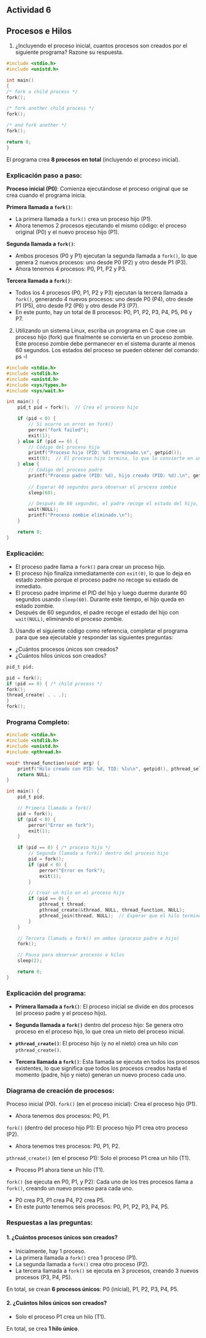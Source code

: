 ## Actividad 6

## Procesos e Hilos

1. ¿Incluyendo el proceso inicial, cuantos procesos son creados por el siguiente programa? Razone su respuesta.

```C
#include <stdio.h>
#include <unistd.h>

int main()
{
/* fork a child process */
fork();

/* fork another child process */
fork();

/* and fork another */
fork();

return 0;
}
```

El programa crea **8 procesos en total** (incluyendo el proceso inicial).

### Explicación paso a paso:

**Proceso inicial (P0)**: Comienza ejecutándose el proceso original que se crea cuando el programa inicia.

**Primera llamada a `fork()`**:
   - La primera llamada a `fork()` crea un proceso hijo (P1).
   - Ahora tenemos 2 procesos ejecutando el mismo código: el proceso original (P0) y el nuevo proceso hijo (P1).

**Segunda llamada a `fork()`**:
   - Ambos procesos (P0 y P1) ejecutan la segunda llamada a `fork()`, lo que genera 2 nuevos procesos: uno desde P0 (P2) y otro desde P1 (P3).
   - Ahora tenemos 4 procesos: P0, P1, P2 y P3.

**Tercera llamada a `fork()`**:
   - Todos los 4 procesos (P0, P1, P2 y P3) ejecutan la tercera llamada a `fork()`, generando 4 nuevos procesos: uno desde P0 (P4), otro desde P1 (P5), otro desde P2 (P6) y otro desde P3 (P7).
   - En este punto, hay un total de 8 procesos: P0, P1, P2, P3, P4, P5, P6 y P7.


2. Utilizando un sistema Linux, escriba un programa en C que cree un proceso hijo (fork) que finalmente se convierta en un proceso zombie. Este proceso zombie debe permanecer en el sistema durante al menos 60 segundos. Los estados del proceso se pueden obtener del comando: ps -l

```C
#include <stdio.h>
#include <stdlib.h>
#include <unistd.h>
#include <sys/types.h>
#include <sys/wait.h>

int main() {
    pid_t pid = fork();  // Crea el proceso hijo

    if (pid < 0) {
        // Si ocurre un error en fork()
        perror("fork failed");
        exit(1);
    } else if (pid == 0) {
        // Código del proceso hijo
        printf("Proceso hijo (PID: %d) terminado.\n", getpid());
        exit(0);  // El proceso hijo termina, lo que lo convierte en un zombie
    } else {
        // Código del proceso padre
        printf("Proceso padre (PID: %d), hijo creado (PID: %d).\n", getpid(), pid);
        
        // Esperar 60 segundos para observar el proceso zombie
        sleep(60);

        // Después de 60 segundos, el padre recoge el estado del hijo, eliminando el zombie
        wait(NULL);
        printf("Proceso zombie eliminado.\n");
    }

    return 0;
}
```

### Explicación:

- El proceso padre llama a `fork()` para crear un proceso hijo.
- El proceso hijo finaliza inmediatamente con `exit(0)`, lo que lo deja en estado zombie porque el proceso padre no recoge su estado de inmediato.
- El proceso padre imprime el PID del hijo y luego duerme durante 60 segundos usando `sleep(60)`. Durante este tiempo, el hijo queda en estado zombie.
- Después de 60 segundos, el padre recoge el estado del hijo con `wait(NULL)`, eliminando el proceso zombie.

3. Usando el siguiente código como referencia, completar el programa para que sea ejecutable y responder las siguientes preguntas:
* ¿Cuántos procesos únicos son creados?
* ¿Cuántos hilos únicos son creados?

```C
pid_t pid;

pid = fork();
if (pid == 0) { /* child process */
fork();
thread_create( . . .);
}
fork();
```

### Programa Completo:

```C
#include <stdio.h>
#include <stdlib.h>
#include <unistd.h>
#include <pthread.h>

void* thread_function(void* arg) {
    printf("Hilo creado con PID: %d, TID: %lu\n", getpid(), pthread_self());
    return NULL;
}

int main() {
    pid_t pid;

    // Primera llamada a fork()
    pid = fork();
    if (pid < 0) {
        perror("Error en fork");
        exit(1);
    }

    if (pid == 0) { /* proceso hijo */
        // Segunda llamada a fork() dentro del proceso hijo
        pid = fork();
        if (pid < 0) {
            perror("Error en fork");
            exit(1);
        }

        // Crear un hilo en el proceso hijo
        if (pid == 0) {
            pthread_t thread;
            pthread_create(&thread, NULL, thread_function, NULL);
            pthread_join(thread, NULL);  // Esperar que el hilo termine
        }
    }

    // Tercera llamada a fork() en ambos (proceso padre e hijo)
    fork();

    // Pausa para observar procesos e hilos
    sleep(2);

    return 0;
}
```

### Explicación del programa:

- **Primera llamada a `fork()`**: El proceso inicial se divide en dos procesos (el proceso padre y el proceso hijo).
  
- **Segunda llamada a `fork()`** dentro del proceso hijo: Se genera otro proceso en el proceso hijo, lo que crea un nieto del proceso inicial.

- **`pthread_create()`**: El proceso hijo (y no el nieto) crea un hilo con `pthread_create()`.

- **Tercera llamada a `fork()`**: Esta llamada se ejecuta en todos los procesos existentes, lo que significa que todos los procesos creados hasta el momento (padre, hijo y nieto) generan un nuevo proceso cada uno.

### Diagrama de creación de procesos:

Proceso inicial (P0).
`fork()` (en el proceso inicial): Crea el proceso hijo (P1).
   - Ahora tenemos dos procesos: P0, P1.
   
`fork()` (dentro del proceso hijo P1): El proceso hijo P1 crea otro proceso (P2).
   - Ahora tenemos tres procesos: P0, P1, P2.
   
`pthread_create()` (en el proceso P1): Solo el proceso P1 crea un hilo (T1).
   - Proceso P1 ahora tiene un hilo (T1).
   
`fork()` (se ejecuta en P0, P1, y P2): Cada uno de los tres procesos llama a `fork()`, creando un nuevo proceso para cada uno.
   - P0 crea P3, P1 crea P4, P2 crea P5.
   - En este punto tenemos seis procesos: P0, P1, P2, P3, P4, P5.
   
### Respuestas a las preguntas:

#### 1. ¿Cuántos **procesos únicos** son creados?

- Inicialmente, hay 1 proceso.
- La primera llamada a `fork()` crea 1 proceso (P1).
- La segunda llamada a `fork()` crea otro proceso (P2).
- La tercera llamada a `fork()` se ejecuta en 3 procesos, creando 3 nuevos procesos (P3, P4, P5).

En total, se crean **6 procesos únicos**: P0 (inicial), P1, P2, P3, P4, P5.

#### 2. ¿Cuántos **hilos únicos** son creados?

- Solo el proceso P1 crea un hilo (T1).

En total, se crea **1 hilo único**.
